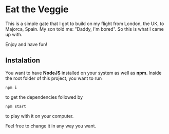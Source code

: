 # Eat the Veggie

This is a simple gate that I got to build on my flight from London, the UK, to Majorca, Spain.
My son told me: "Daddy, I'm bored". So this is what I came up with.

Enjoy and have fun!

## Instalation

You want to have **NodeJS** installed on your system as well as **npm**.
Inside the root folder of this project, you want to run 
```
npm i
```
 to get the dependencies followed by 
```
npm start
```
 to play with it on your computer.

Feel free to change it in any way you want.
